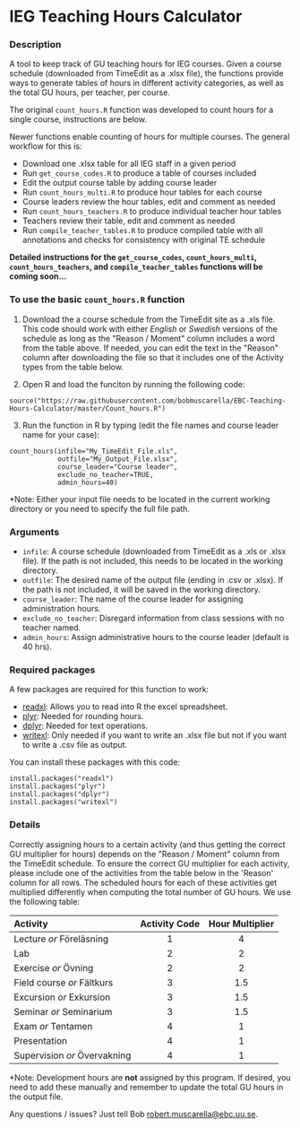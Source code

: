 # IEG Teaching Hours Calculator

### Description 
A tool to keep track of GU teaching hours for IEG courses.  Given a course schedule (downloaded from TimeEdit as a .xlsx file), the functions provide ways to generate tables of hours in different activity categories, as well as the total GU hours, per teacher, per course.  

The original `count_hours.R` function was developed to count hours for a single course, instructions are below.

Newer functions enable counting of hours for multiple courses.  The general workflow for this is:

- Download one .xlsx table for all IEG staff in a given period
- Run `get_course_codes.R` to produce a table of courses included
- Edit the output course table by adding course leader 
- Run `count_hours_multi.R` to produce hour tables for each course
- Course leaders review the hour tables, edit and comment as needed
- Run `count_hours_teachers.R` to produce individual teacher hour tables
- Teachers review their table, edit and comment as needed
- Run `compile_teacher_tables.R` to produce compiled table with all annotations and checks for consistency with original TE schedule

**Detailed instructions for the `get_course_codes`, `count_hours_multi`, `count_hours_teachers`, and `compile_teacher_tables` functions will be coming soon...**


### To use the basic `count_hours.R` function
1. Download the a course schedule from the TimeEdit site as a .xls file.  This code should work with either *English* or *Swedish* versions of the schedule as long as the "Reason / Moment" column includes a word from the table above.  If needed, you can edit the text in the "Reason" column after downloading the file so that it includes one of the Activity types from the table below.

2. Open R and load the funciton by running the following code:
```{r}
source("https://raw.githubusercontent.com/bobmuscarella/EBC-Teaching-Hours-Calculator/master/Count_hours.R")
```

3. Run the function in R by typing (edit the file names and course leader name for your case):
```{r}
count_hours(infile="My_TimeEdit_File.xls", 
            outfile="My_Output_File.xlsx", 
            course_leader="Course leader", 
            exclude_no_teacher=TRUE, 
            admin_hours=40)
```

*Note: Either your input file needs to be located in the current working directory or you need to specify the full file path.

### Arguments
  - `infile`: A course schedule (downloaded from TimeEdit as a .xls or .xlsx file).  If the path is not included, this needs to be located in the working directory.
  - `outfile`: The desired name of the output file (ending in .csv or .xlsx).  If the path is not included, it will be saved in the working directory.
  - `course_leader`: The name of the course leader for assigning administration hours.
  - `exclude_no_teacher`: Disregard information from class sessions with no teacher named.
  - `admin_hours`: Assign administrative hours to the course leader (default is 40 hrs).

### Required packages
A few packages are required for this function to work:

- [readxl](https://readxl.tidyverse.org/): Allows you to read into R the excel spreadsheet.
- [plyr](https://github.com/hadley/plyr): Needed for rounding hours.
- [dplyr](https://github.com/hadley/plyr): Needed for text operations.
- [writexl](https://docs.ropensci.org/writexl/): Only needed if you want to write an .xlsx file but not if you want to write a .csv file as output.

You can install these packages with this code:
```{r}
install.packages("readxl")
install.packages("plyr")
install.packages("dplyr")
install.packages("writexl")
```

### Details
Correctly assigning hours to a certain activity (and thus getting the correct GU multiplier for hours) depends on the "Reason / Moment" column from the TimeEdit schedule.  To ensure the correct GU multiplier for each activity, please include one of the activities from the table below in the 'Reason' column for all rows.  The scheduled hours for each of these activities get multiplied differently when computing the total number of GU hours.  We use the following table:

| Activity | Activity Code | Hour Multiplier | 
|:----------|:-------------:|:------------:|
| Lecture *or* Föreläsning |  1 | 4 |
| Lab | 2 | 2 |
| Exercise *or* Övning | 2 | 2 |
| Field course *or* Fältkurs | 3 | 1.5 |
| Excursion *or* Exkursion | 3 | 1.5 |
| Seminar *or* Seminarium | 3 | 1.5 |
| Exam *or* Tentamen | 4 | 1 |
| Presentation | 4 | 1 |
| Supervision *or* Övervakning | 4 | 1 | 

*Note: Development hours are **not** assigned by this program. If desired, you need to add these manually and remember to update the total GU hours in the output file.

Any questions / issues?  Just tell Bob <robert.muscarella@ebc.uu.se>.

